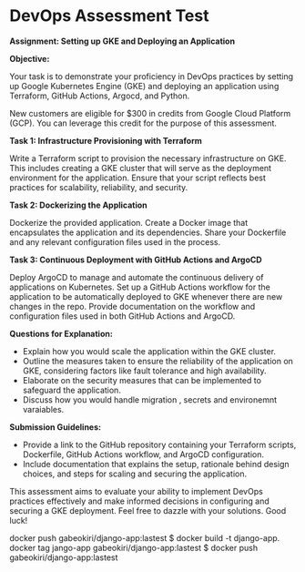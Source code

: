 # DevOps Assessment Test

**Assignment: Setting up GKE and Deploying an Application**

**Objective:**

Your task is to demonstrate your proficiency in DevOps practices by setting up Google Kubernetes Engine (GKE) and deploying an application using Terraform, GitHub Actions, Argocd,  and Python.

New customers are eligible for $300 in credits from Google Cloud Platform (GCP). You can leverage this credit for the purpose of this assessment.

**Task 1: Infrastructure Provisioning with Terraform**

Write a Terraform script to provision the necessary infrastructure on GKE. This includes creating a GKE cluster that will serve as the deployment environment for the application. Ensure that your script reflects best practices for scalability, reliability, and security.

**Task 2: Dockerizing the Application**

Dockerize the provided application. Create a Docker image that encapsulates the application and its dependencies. Share your Dockerfile and any relevant configuration files used in the process.

**Task 3: Continuous Deployment with GitHub Actions and ArgoCD**

Deploy ArgoCD to manage and automate the continuous delivery of applications on Kubernetes.
Set up a GitHub Actions workflow for the application to be automatically deployed to GKE whenever there are new changes in the repo. Provide documentation on the workflow and configuration files used in both GitHub Actions and ArgoCD.

**Questions for Explanation:**
   - Explain how you would scale the application within the GKE cluster.
   - Outline the measures taken to ensure the reliability of the application on GKE, considering factors like fault tolerance and high availability.
   - Elaborate on the security measures that can be implemented to safeguard the application.
   - Discuss how you would handle migration , secrets and environemnt varaiables.

**Submission Guidelines:**
- Provide a link to the GitHub repository containing your Terraform scripts, Dockerfile, GitHub Actions workflow, and ArgoCD configuration.
- Include documentation that explains the setup, rationale behind design choices, and steps for scaling and securing the application.

This assessment aims to evaluate your ability to implement DevOps practices effectively and make informed decisions in configuring and securing a GKE deployment. Feel free to dazzle with your solutions. Good luck!


docker push gabeokiri/django-app:lastest
$ docker build -t django-app.
 docker tag jango-app gabeokiri/django-app:lastest
$ docker push gabeokiri/django-app:lastest